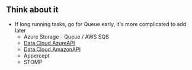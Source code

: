 ## Think about it

* If long running tasks, go for Queue early, it's more complicated to add later <!-- .element: class="fragment" -->
  - Azure Storage - Queue / AWS SQS
  - [Data.Cloud.AzureAPI](https://docwiki.embarcadero.com/Libraries/Athens//en/Data.Cloud.AzureAPI.TAzureQueueService)<!-- .element: class="fragment" -->
  - [Data.Cloud.AmazonAPI](https://docwiki.embarcadero.com/Libraries/Athens/en/Data.Cloud.AmazonAPI.TAmazonQueueService)<!-- .element: class="fragment" -->
  - Appercept <!-- .element: class="fragment" -->
  - STOMP <!-- .element: class="fragment" -->
